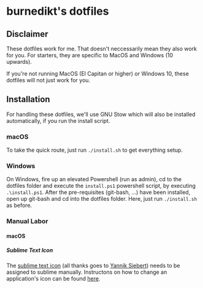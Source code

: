 # burnedikt's dotfiles

## Disclaimer

These dotfiles work for me. That doesn't neccessarily mean they also work for you.
For starters, they are specific to MacOS and Windows (10 upwards).

If you're not running MacOS (El Capitan or higher) or Windows 10, these dotfiles will not just work for you.

## Installation

For handling these dotfiles, we'll use GNU Stow which will also be installed automatically, if you run the install script.

### macOS

To take the quick route, just run `./install.sh` to get everything setup.

### Windows

On Windows, fire up an elevated Powershell (run as admin), cd to the dotfiles folder and execute the `install.ps1`
powershell script, by executing `.\install.ps1`. After the pre-requisites (git-bash, ...) have been installed,
open up git-bash and cd into the dotfiles folder. Here, just run `./install.sh` as before.

### Manual Labor

#### macOS

##### Sublime Text Icon

The [sublime text icon](sublime/icon.icns) (all thanks goes to [Yannik Siebert](https://dribbble.com/shots/1827488-Final-Sublime-Text-Replacement-Icon)) needs to be assigned to sublime manually. Instructons on how to change an application's icon can be found [here](http://www.macworld.co.uk/how-to/mac-software/how-change-os-x-yosemites-icons-3597494/).
